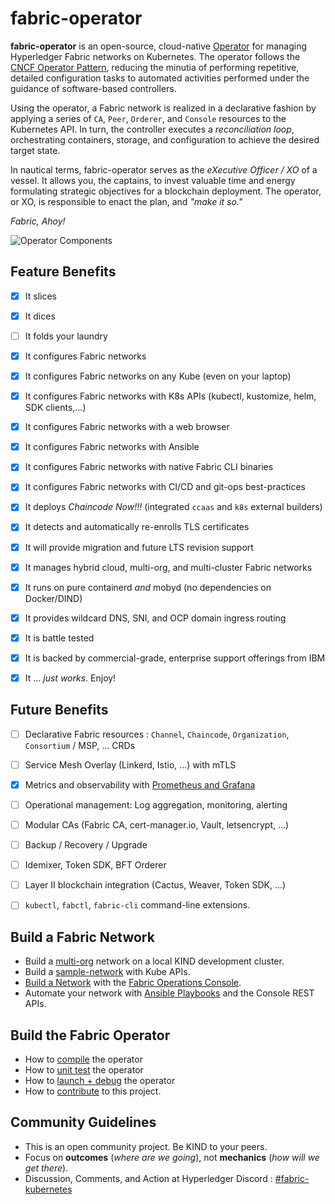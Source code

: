 # fabric-operator

**fabric-operator** is an open-source, cloud-native [Operator](https://kubernetes.io/docs/concepts/extend-kubernetes/operator/)
for managing Hyperledger Fabric networks on Kubernetes.  The operator follows the [CNCF Operator Pattern](link),
reducing the minutia of performing repetitive, detailed configuration tasks to automated activities performed under
the guidance of software-based controllers.

Using the operator, a Fabric network is realized in a declarative fashion by applying a series of `CA`, `Peer`, 
`Orderer`, and `Console` resources to the Kubernetes API.  In turn, the controller executes a _reconciliation loop_, 
orchestrating containers, storage, and configuration to achieve the desired target state.

In nautical terms, fabric-operator serves as the _eXecutive Officer / XO_ of a vessel.  It
allows you, the captains, to invest valuable time and energy formulating strategic objectives for a blockchain 
deployment.  The operator, or XO, is responsible to enact the plan, and _"make it so."_ 

_Fabric, Ahoy!_

![Operator Components](docs/images/fabric-operator-components.png)


## Feature Benefits 

- [x] It slices 
- [x] It dices
- [ ] It folds your laundry
- [x] It configures Fabric networks
- [x] It configures Fabric networks on any Kube (even on your laptop)
- [x] It configures Fabric networks with K8s APIs (kubectl, kustomize, helm, SDK clients,...)
- [x] It configures Fabric networks with a web browser
- [x] It configures Fabric networks with Ansible
- [x] It configures Fabric networks with native Fabric CLI binaries
- [x] It configures Fabric networks with CI/CD and git-ops best-practices
- [x] It deploys _Chaincode Now!!!_  (integrated `ccaas` and `k8s` external builders) 
- [x] It detects and automatically re-enrolls TLS certificates 
- [x] It will provide migration and future LTS revision support
- [x] It manages hybrid cloud, multi-org, and multi-cluster Fabric networks
- [x] It runs on pure containerd _and_ mobyd (no dependencies on Docker/DIND)
- [x] It provides wildcard DNS, SNI, and OCP domain ingress routing
- [x] It is battle tested
- [x] It is backed by commercial-grade, enterprise support offerings from IBM
- [x] It ... _just works_.  Enjoy!


## Future Benefits

- [ ] Declarative Fabric resources : `Channel`, `Chaincode`, `Organization`, `Consortium` / MSP, ... CRDs 
- [ ] Service Mesh Overlay (Linkerd, Istio, ...) with mTLS
- [x] Metrics and observability with [Prometheus and Grafana](./docs/prometheus.md)
- [ ] Operational management: Log aggregation, monitoring, alerting
- [ ] Modular CAs (Fabric CA, cert-manager.io, Vault, letsencrypt, ...)
- [ ] Backup / Recovery / Upgrade 
- [ ] Idemixer, Token SDK, BFT Orderer
- [ ] Layer II blockchain integration (Cactus, Weaver, Token SDK, ...)
- [ ] `kubectl`, `fabctl`, `fabric-cli` command-line extensions.


## Build a Fabric Network

- Build a [multi-org](sample-network-multi-org) network on a local KIND development cluster. 
- Build a [sample-network](sample-network) with Kube APIs.
- [Build a Network](https://cloud.ibm.com/docs/blockchain?topic=blockchain-ibp-console-build-network) with the [Fabric Operations Console](https://github.com/hyperledger-labs/fabric-operations-console).
- Automate your network with [Ansible Playbooks](https://cloud.ibm.com/docs/blockchain?topic=blockchain-ansible) and the Console REST APIs.


## Build the Fabric Operator

- How to [compile](docs/DEVELOPING.md#build-the-operator) the operator
- How to [unit test](docs/DEVELOPING.md#unit-tests) the operator
- How to [launch + debug](docs/DEVELOPING.md#debug-the-operator) the operator
- How to [contribute](docs/CONTRIBUTING.md) to this project.


## Community Guidelines 

- This is an open community project.  Be KIND to your peers.
- Focus on **outcomes** (_where are we going_), not **mechanics** (_how will we get there_).
- Discussion, Comments, and Action at Hyperledger Discord : [#fabric-kubernetes](https://discord.gg/hyperledger)

